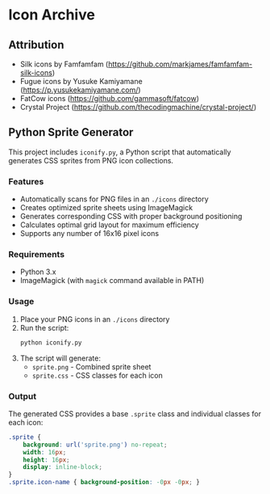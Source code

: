 # Icon Archive

## Attribution
- Silk icons by Famfamfam (https://github.com/markjames/famfamfam-silk-icons)
- Fugue icons by Yusuke Kamiyamane (https://p.yusukekamiyamane.com/)
- FatCow icons (https://github.com/gammasoft/fatcow)
- Crystal Project (https://github.com/thecodingmachine/crystal-project/)
## Python Sprite Generator

This project includes `iconify.py`, a Python script that automatically generates CSS sprites from PNG icon collections.

### Features
- Automatically scans for PNG files in an `./icons` directory
- Creates optimized sprite sheets using ImageMagick
- Generates corresponding CSS with proper background positioning
- Calculates optimal grid layout for maximum efficiency
- Supports any number of 16x16 pixel icons

### Requirements
- Python 3.x
- ImageMagick (with `magick` command available in PATH)

### Usage
1. Place your PNG icons in an `./icons` directory
2. Run the script:
   ```bash
   python iconify.py
   ```
3. The script will generate:
   - `sprite.png` - Combined sprite sheet
   - `sprite.css` - CSS classes for each icon

### Output
The generated CSS provides a base `.sprite` class and individual classes for each icon:
```css
.sprite {
    background: url('sprite.png') no-repeat;
    width: 16px;
    height: 16px;
    display: inline-block;
}
.sprite.icon-name { background-position: -0px -0px; }
```
